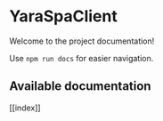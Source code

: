 # YaraSpaClient

Welcome to the project documentation!

Use `npm run docs` for easier navigation.

## Available documentation

[[index]]
